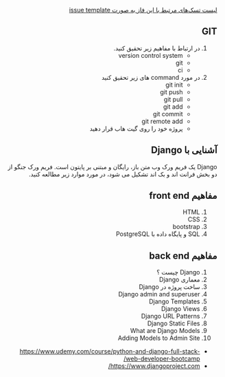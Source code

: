 <div dir="rtl" align='right'>


[لیست تسک‌های مرتبط با این فاز به صورت issue template](./issue-Phase01.md)

 ## GIT
1. در ارتباط با مفاهیم زیر تحقیق کنید.
    - version control system
    - git
    - ci
1. در مورد command های زیر تحقیق کنید
    - git init
    - git push
    - git pull
    - git add
    - git commit
    - git remote add
    - پروژه خود را روی گیت هاب قرار دهید
 
 
## آشنایی با Django
 
Django یک فریم ورک وب متن باز، رایگان و مبتنی بر پایتون است.
فریم ورک جنگو از دو بخش فرانت اند و بک اند تشکیل می شود، در مورد موارد زیر مطالعه کنید.
 

 ## مفاهیم front end 
1. HTML
1. CSS
1. bootstrap
1. SQL و پایگاه داده با PostgreSQL

 ## مفاهیم back end
1. Django چیست ؟‌
1. معماری Django
1. ساخت پروژه در Django
1. Django admin and superuser
1. Django Templates
1. Django Views
1. Django URL Patterns
1. Django Static Files
1. What are Django Models
1. Adding Models to Admin Site
 

-	https://www.udemy.com/course/python-and-django-full-stack-web-developer-bootcamp/
 -	https://www.djangoproject.com/
 
 

 
 
 
